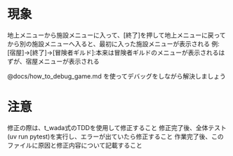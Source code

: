 # 現象

地上メニューから施設メニューに入って、[終了]を押して地上メニューに戻ってから別の施設メニューへ入ると、最初に入った施設メニューが表示される
例:
[宿屋]->[終了]->[冒険者ギルド]:本来は冒険者ギルドのメニューが表示されるはずが、宿屋メニューが表示される

@docs/how_to_debug_game.md を使ってデバッグをしながら解決しましょう

# 注意

修正の際は、t_wada式のTDDを使用して修正すること
修正完了後、全体テスト(uv run pytest)を実行し、エラーが出ていたら修正すること
作業完了後、このファイルに原因と修正内容について記載すること
